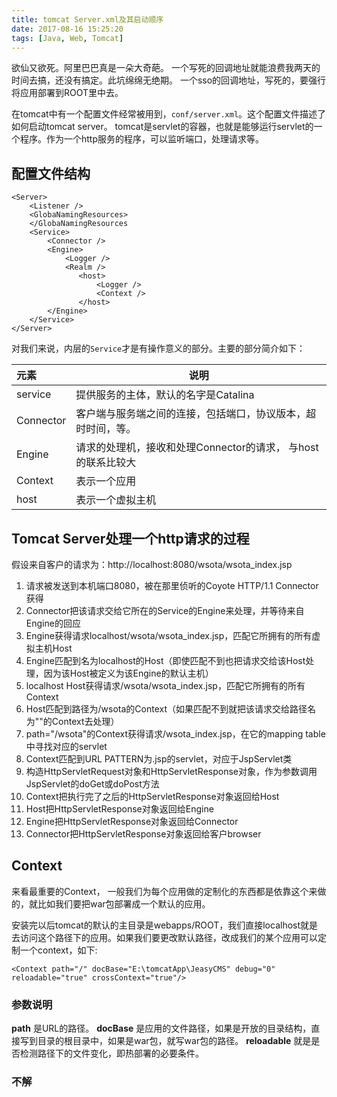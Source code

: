 ```yaml
---
title: tomcat Server.xml及其启动顺序
date: 2017-08-16 15:25:20
tags: [Java, Web, Tomcat]
---
```


欲仙又欲死。阿里巴巴真是一朵大奇葩。
一个写死的回调地址就能浪费我两天的时间去搞，还没有搞定。此坑绵绵无绝期。
一个sso的回调地址，写死的，要强行将应用部署到ROOT里中去。

在tomcat中有一个配置文件经常被用到，`conf/server.xml`。这个配置文件描述了如何启动tomcat server。
tomcat是servlet的容器，也就是能够运行servlet的一个程序。作为一个http服务的程序，可以监听端口，处理请求等。

## 配置文件结构

```
<Server>
    <Listener />
    <GlobaNamingResources>
    </GlobaNamingResources
    <Service>
        <Connector />
        <Engine>
            <Logger />
            <Realm />
               <host>
                   <Logger />
                   <Context />
               </host>
        </Engine>
    </Service>
</Server>
```

对我们来说，内层的`Service`才是有操作意义的部分。主要的部分简介如下：

| 元素 | 说明|
|:-----|-----|
| service | 提供服务的主体，默认的名字是Catalina |
| Connector | 客户端与服务端之间的连接，包括端口，协议版本，超时时间，等。 |
| Engine | 请求的处理机，接收和处理Connector的请求， 与host的联系比较大 |
| Context | 表示一个应用 | 
| host | 表示一个虚拟主机 | 

## Tomcat Server处理一个http请求的过程

假设来自客户的请求为：http://localhost:8080/wsota/wsota_index.jsp

1. 请求被发送到本机端口8080，被在那里侦听的Coyote HTTP/1.1 Connector获得
2. Connector把该请求交给它所在的Service的Engine来处理，并等待来自Engine的回应
3. Engine获得请求localhost/wsota/wsota_index.jsp，匹配它所拥有的所有虚拟主机Host
4. Engine匹配到名为localhost的Host（即使匹配不到也把请求交给该Host处理，因为该Host被定义为该Engine的默认主机）
5. localhost Host获得请求/wsota/wsota_index.jsp，匹配它所拥有的所有Context
6. Host匹配到路径为/wsota的Context（如果匹配不到就把该请求交给路径名为""的Context去处理）
7. path="/wsota"的Context获得请求/wsota_index.jsp，在它的mapping table中寻找对应的servlet
8. Context匹配到URL PATTERN为.jsp的servlet，对应于JspServlet类
9. 构造HttpServletRequest对象和HttpServletResponse对象，作为参数调用JspServlet的doGet或doPost方法
10. Context把执行完了之后的HttpServletResponse对象返回给Host
11. Host把HttpServletResponse对象返回给Engine
12. Engine把HttpServletResponse对象返回给Connector
13. Connector把HttpServletResponse对象返回给客户browser

## Context

来看最重要的Context， 一般我们为每个应用做的定制化的东西都是依靠这个来做的，就比如我们要把war包部署成一个默认的应用。

安装完以后tomcat的默认的主目录是webapps/ROOT，我们直接localhost就是去访问这个路径下的应用。如果我们要更改默认路径，改成我们的某个应用可以定制一个context，如下:

```
<Context path="/" docBase="E:\tomcatApp\JeasyCMS" debug="0" reloadable="true" crossContext="true"/>

```

### 参数说明

**path** 是URL的路径。
**docBase** 是应用的文件路径，如果是开放的目录结构，直接写到目录的根目录中，如果是war包，就写war包的路径。
**reloadable** 就是是否检测路径下的文件变化，即热部署的必要条件。

### 不解

